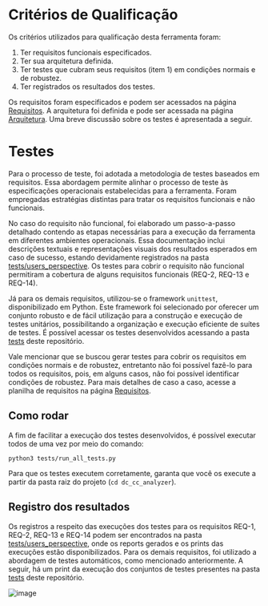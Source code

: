# Critérios de Qualificação

Os critérios utilizados para qualificação desta ferramenta foram:

1. Ter requisitos funcionais especificados.
2. Ter sua arquitetura definida.
3. Ter testes que cubram seus requisitos (item 1) em condições normais e de robustez.
4. Ter registrados os resultados dos testes.

Os requisitos foram especificados e podem ser acessados na página [Requisitos](https://github.com/GabrielSSAraujo/dc_cc_analyzer/wiki/Requisitos). A arquitetura foi definida e pode ser acessada na página [Arquitetura](https://github.com/GabrielSSAraujo/dc_cc_analyzer/wiki/Arquitetura). Uma breve discussão sobre os testes é apresentada a seguir.

# Testes

Para o processo de teste, foi adotada a metodologia de testes baseados em requisitos. Essa abordagem permite alinhar o processo de teste às especificações operacionais estabelecidas para a ferramenta. Foram empregadas estratégias distintas para tratar os requisitos funcionais e não funcionais.

No caso do requisito não funcional, foi elaborado um passo-a-passo detalhado contendo as etapas necessárias para a execução da ferramenta em diferentes ambientes operacionais. Essa documentação inclui descrições textuais e representações visuais dos resultados esperados em caso de sucesso, estando devidamente registrados na pasta [tests/users_perspective](https://github.com/GabrielSSAraujo/dc_cc_analyzer/tree/main/tests/users_perspective). Os testes para cobrir o requisito não funcional permitiram a cobertura de alguns requisitos funcionais (REQ-2, REQ-13 e REQ-14).

Já para os demais requisitos, utilizou-se o framework `unittest`, disponibilizado em Python. Este framework foi selecionado por oferecer um conjunto robusto e de fácil utilização para a construção e execução de testes unitários, possibilitando a organização e execução eficiente de suítes de testes. É possível acessar os testes desenvolvidos acessando a pasta [tests](https://github.com/GabrielSSAraujo/dc_cc_analyzer/tree/main/tests) deste repositório. 

Vale mencionar que se buscou gerar testes para cobrir os requisitos em condições normais e de robustez, entretanto não foi possível fazê-lo para todos os requisitos, pois, em alguns casos, não foi possível identificar condições de robustez. Para mais detalhes de caso a caso, acesse a planilha de requisitos na página [Requisitos](https://github.com/GabrielSSAraujo/dc_cc_analyzer/wiki/Requisitos).

## Como rodar

A fim de facilitar a execução dos testes desenvolvidos, é possível executar todos de uma vez por meio do comando:

```
python3 tests/run_all_tests.py
```

Para que os testes executem corretamente, garanta que você os execute a partir da pasta raiz do projeto (`cd dc_cc_analyzer`).

## Registro dos resultados
Os registros a respeito das execuções dos testes para os requisitos REQ-1, REQ-2, REQ-13 e REQ-14 podem ser encontrados na pasta [tests/users_perspective](https://github.com/GabrielSSAraujo/dc_cc_analyzer/tree/main/tests/users_perspective), onde os reports gerados e os prints das execuções estão disponibilizados. Para os demais requisitos, foi utilizado a abordagem de testes automáticos, como mencionado anteriormente. A seguir, há um print da execução dos conjuntos de testes presentes na pasta [tests](https://github.com/GabrielSSAraujo/dc_cc_analyzer/tree/main/tests) deste repositório.

![image](https://github.com/user-attachments/assets/2e3383f7-d2ef-4e52-9b60-9bb8d61627b2)